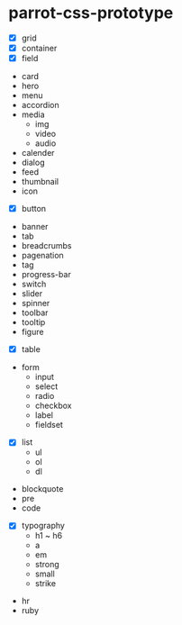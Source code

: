 # parrot-css-prototype
- [x] grid
- [x] container
- [x] field
- card
- hero
- menu
- accordion
- media
    - img
    - video
    - audio
- calender
- dialog
- feed
- thumbnail
- icon
- [x] button
- banner
- tab
- breadcrumbs
- pagenation
- tag
- progress-bar
- switch
- slider
- spinner
- toolbar
- tooltip
- figure
- [x] table
- form
    - input
    - select
    - radio
    - checkbox
    - label
    - fieldset
- [x] list
    - ul
    - ol
    - dl
- blockquote
- pre
- code
- [x] typography
    - h1 ~ h6
    - a
    - em
    - strong
    - small
    - strike
- hr
- ruby
